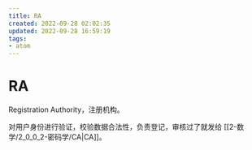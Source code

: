 ```yaml
---
title: RA
created: 2022-09-28 02:02:35
updated: 2022-09-28 16:59:19
tags: 
- atom
---
```


# RA

Registration Authority，注册机构。

对用户身份进行验证，校验数据合法性，负责登记，审核过了就发给 [[2-数学/2_0_0_2-密码学/CA|CA]]。
